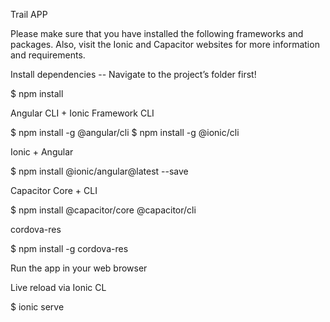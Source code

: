 Trail APP

Please make sure that you have installed the following frameworks and packages.
Also, visit the Ionic and Capacitor websites for more information and requirements.

Install dependencies -- Navigate to the project’s folder first!

$ npm install

Angular CLI + Ionic Framework CLI

$ npm install -g @angular/cli
$ npm install -g @ionic/cli

Ionic + Angular

$ npm install @ionic/angular@latest --save

Capacitor Core + CLI

$ npm install @capacitor/core @capacitor/cli

cordova-res

$ npm install -g cordova-res


Run the app in your web browser

Live reload via Ionic CL

$ ionic serve